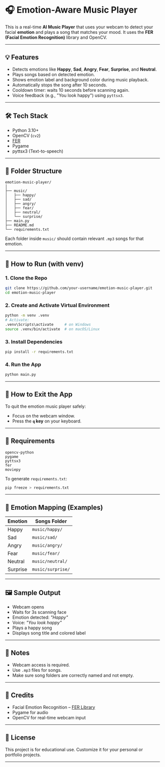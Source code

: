 
# 🎧 Emotion-Aware Music Player

This is a real-time **AI Music Player** that uses your webcam to detect your facial **emotion** and plays a song that matches your mood. It uses the **FER (Facial Emotion Recognition)** library and OpenCV.

---

## 💡 Features

- Detects emotions like **Happy**, **Sad**, **Angry**, **Fear**, **Surprise**, and **Neutral**.
- Plays songs based on detected emotion.
- Shows emotion label and background color during music playback.
- Automatically stops the song after 10 seconds.
- Cooldown timer: waits 10 seconds before scanning again.
- Voice feedback (e.g., "You look happy") using `pyttsx3`.

---

## 🛠️ Tech Stack

- Python 3.10+
- OpenCV (`cv2`)
- [FER](https://github.com/justinshenk/fer)
- Pygame
- pyttsx3 (Text-to-speech)

---

## 📁 Folder Structure

```
emotion-music-player/
│
├── music/
│   ├── happy/
│   ├── sad/
│   ├── angry/
│   ├── fear/
│   ├── neutral/
│   └── surprise/
├── main.py
├── README.md
└── requirements.txt
```

Each folder inside `music/` should contain relevant `.mp3` songs for that emotion.

---

## 🚀 How to Run (with venv)

### 1. Clone the Repo
```bash
git clone https://github.com/your-username/emotion-music-player.git
cd emotion-music-player
```

### 2. Create and Activate Virtual Environment
```bash
python -m venv .venv
# Activate:
.venv\Scripts\activate     # on Windows
source .venv/bin/activate  # on macOS/Linux
```

### 3. Install Dependencies
```bash
pip install -r requirements.txt
```

### 4. Run the App
```bash
python main.py
```

---


## 🚪 How to Exit the App

To quit the emotion music player safely:
- Focus on the webcam window.
- Press the **`q` key** on your keyboard.

---

## 📝 Requirements

```
opencv-python
pygame
pyttsx3
fer
moviepy
```

To generate `requirements.txt`:
```bash
pip freeze > requirements.txt
```

---

## 🧠 Emotion Mapping (Examples)

| Emotion    | Songs Folder       |
|------------|--------------------|
| Happy      | `music/happy/`     |
| Sad        | `music/sad/`       |
| Angry      | `music/angry/`     |
| Fear       | `music/fear/`      |
| Neutral    | `music/neutral/`   |
| Surprise   | `music/surprise/`  |

---

## 🖼️ Sample Output

- Webcam opens
- Waits for 3s scanning face
- Emotion detected: *"Happy"*
- Voice: _"You look happy"_
- Plays a happy song
- Displays song title and colored label

---

## 📌 Notes

- Webcam access is required.
- Use `.mp3` files for songs.
- Make sure song folders are correctly named and not empty.

---

## 🙌 Credits

- Facial Emotion Recognition – [FER Library](https://github.com/justinshenk/fer)
- Pygame for audio
- OpenCV for real-time webcam input

---

## 📃 License

This project is for educational use. Customize it for your personal or portfolio projects.

---
